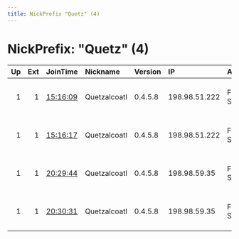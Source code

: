 ```yaml
---
title: NickPrefix "Quetz" (4)
---
```


# NickPrefix: "Quetz" (4)

|   Up |   Ext | JoinTime                                                                                            | Nickname     | Version   | IP            | AS                 | CC   |   ORp |   Dirp | OS    | Contact                             |   eFamMembers |
|-----:|------:|:----------------------------------------------------------------------------------------------------|:-------------|:----------|:--------------|:-------------------|:-----|------:|-------:|:------|:------------------------------------|--------------:|
|    1 |     1 | [15:16:09](https://metrics.torproject.org/rs.html#details/E9D08E5A9FDEC252F29837409E307AEC0DCB2BE4) | Quetzalcoatl | 0.4.5.8   | 198.98.51.222 | FranTech Solutions | us   |  9000 |     80 | Linux | Quetzalcoatl relays AT protonmail D |            50 |
|    1 |     1 | [15:16:17](https://metrics.torproject.org/rs.html#details/305AD0AF362C5FF406FA1C228B2A2B2B774F0B78) | Quetzalcoatl | 0.4.5.8   | 198.98.51.222 | FranTech Solutions | us   |  9100 |   9101 | Linux | Quetzalcoatl relays AT protonmail D |            50 |
|    1 |     1 | [20:29:44](https://metrics.torproject.org/rs.html#details/9376A43695CBB66C256DCC87932EE885EA9AF5EC) | Quetzalcoatl | 0.4.5.8   | 198.98.59.35  | FranTech Solutions | us   |  9000 |     80 | Linux | Quetzalcoatl relays AT protonmail D |            58 |
|    1 |     1 | [20:30:31](https://metrics.torproject.org/rs.html#details/6E736FF4BA2845381A2FEE4DEE6CC565C5A7D781) | Quetzalcoatl | 0.4.5.8   | 198.98.59.35  | FranTech Solutions | us   |  9100 |   9101 | Linux | Quetzalcoatl relays AT protonmail D |            58 |
